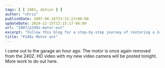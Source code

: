 ```yaml
---
tags: [ [ 240z, datsun ] ]
author: "chris"
publishDate: 2007-06-16T23:31:21+00:00
updateDate: 2024-11-15T12:15:17-06:00
url: "2007/p240z-motor-out"
excerpt: "Follow this blog for a step-by-step journey of restoring a 240Z engine, complete with HD video updates."
title: "P240z Motor out"
---
```


I came out to the garage an hour ago. The motor is once again removed from the 240Z. 
 HD video with my new video camera will be posted tonight. More work to do out here.
